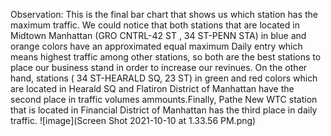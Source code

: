 Observation:
This is the final bar chart that shows us which station has the maximum traffic. We could notice that both stations that are located in Midtown Manhattan (GRO CNTRL-42 ST , 34 ST-PENN STA) in blue and orange colors have an approximated equal maximum Daily entry which means highest traffic among other stations, so both are the best stations to place our business stand in order to increase our revinues. On the other hand, stations ( 34 ST-HEARALD SQ, 23 ST) in green and red colors which are located in Hearald SQ and Flatiron District of Manhattan have the second place in traffic volumes ammounts.Finally, Pathe New WTC station that is located in Financial District of Manhattan has the third place in daily traffic.
![image](Screen Shot 2021-10-10 at 1.33.56 PM.png)
